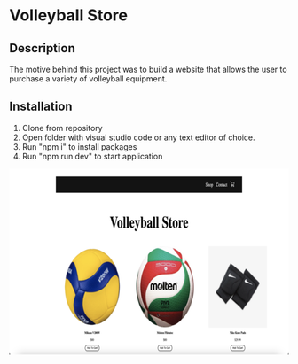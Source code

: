 # Volleyball Store

## Description
The motive behind this project was to build a website that allows the user to purchase a variety of volleyball equipment. 

## Installation
1. Clone from repository
2. Open folder with visual studio code or any text editor of choice.
3. Run "npm i" to install packages
4. Run "npm run dev" to start application

![Alt text](<src/assets/products/Volleyball Store.png>)
